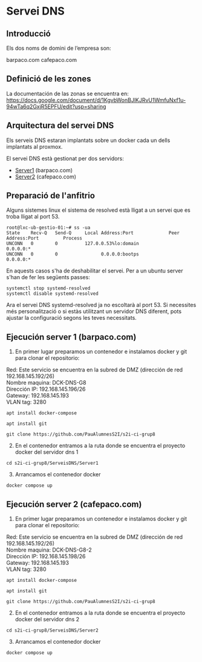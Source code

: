 
# Servei DNS

## Introducció
Els dos noms de domini de l’empresa son:

barpaco.com
cafepaco.com 

## Definició de les zones
La documentación de las zonas se encuentra en: https://docs.google.com/document/d/1KgvbWonBJlKJRvU1WmfuNxf1u-94wTa6q2GxjR5EPFU/edit?usp=sharing

## Arquitectura del servei DNS

Els serveis DNS estaran implantats sobre un docker cada un dells implantats al proxmox.

El servei DNS està gestionat per dos servidors:
* [Server1](Server1/README.md) (barpaco.com)
* [Server2](Server2/README.md) (cafepaco.com)

## Preparació de l'anfitrio 
Alguns sistemes linux el sistema de resolved està lligat a un servei que es troba lligat al port 53.
```
root@lxc-ub-gestio-01:~# ss -ua
State    Recv-Q   Send-Q     Local Address:Port             Peer Address:Port         Process         
UNCONN   0        0          127.0.0.53%lo:domain                0.0.0.0:*                            
UNCONN   0        0                0.0.0.0:bootps                0.0.0.0:*                            
```
En aquests casos s'ha de deshabilitar el servei.
Per a un ubuntu server s'han de fer les següents passes:
```
systemctl stop systemd-resolved
systemctl disable systemd-resolved
```

Ara el servei DNS systemd-resolved ja no escoltarà al port 53. Si necessites més personalització o si estàs utilitzant un servidor DNS diferent, pots ajustar la configuració segons les teves necessitats.

## Ejecución server 1 (barpaco.com)

1. En primer lugar preparamos un contenedor e instalamos docker y git para clonar el repositorio:   

Red: Este servicio se encuentra en la subred de DMZ (dirección de red 192.168.145.192/26)   
Nombre maquina: DCK-DNS-G8   
Dirección IP: 192.168.145.196/26   
Gateway: 192.168.145.193   
VLAN tag: 3280   

```
apt install docker-compose
```

```
apt install git
```

```
git clone https://github.com/PauAlumnesS2I/s2i-ci-grup8
```

2. En el contenedor entramos a la ruta donde se encuentra el proyecto docker del servidor dns 1

```
cd s2i-ci-grup8/ServeisDNS/Server1
```

3. Arrancamos el contenedor docker
```
docker compose up
```

## Ejecución server 2 (cafepaco.com)

1. En primer lugar preparamos un contenedor e instalamos docker y git para clonar el repositorio:  

Red: Este servicio se encuentra en la subred de DMZ (dirección de red 192.168.145.192/26)  
Nombre maquina: DCK-DNS-G8-2  
Dirección IP: 192.168.145.198/26  
Gateway: 192.168.145.193  
VLAN tag: 3280  

```
apt install docker-compose
```

```
apt install git
```

```
git clone https://github.com/PauAlumnesS2I/s2i-ci-grup8
```

2. En el contenedor entramos a la ruta donde se encuentra el proyecto docker del servidor dns 2

```
cd s2i-ci-grup8/ServeisDNS/Server2
```

3. Arrancamos el contenedor docker
```
docker compose up
```